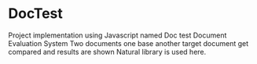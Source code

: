 # DocTest
Project implementation using Javascript named Doc test
Document Evaluation System
Two documents one base another target document get compared and results are shown
Natural library is used here.
